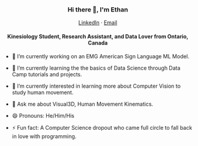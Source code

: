 <p align="center">
  <h3 align="center">Hi there 👋, I'm Ethan</h3>
</p>
<p align="center">
    <a href="https://www.linkedin.com/in/ethanbrownfitness/">LinkedIn</a>
    ·
    <a href="mailto:ebrown23@guelphhumber.ca">Email</a>
</p>
<p align="center">
  <h4 align="center">Kinesiology Student, Research Assistant, and Data Lover from Ontario, Canada</h4>
</p>



- 🔭 I’m currently working on an EMG American Sign Language ML Model.

- 🌱 I’m currently learning the the basics of Data Science through Data Camp tutorials and projects.

- 🤔 I’m currently interested in learning more about Computer Vision to study human movement.

- 💬 Ask me about Visual3D, Human Movement Kinematics.

- 😄 Pronouns: He/Him/His

- ⚡ Fun fact: A Computer Science dropout who came full circle to fall back in love with programming.
